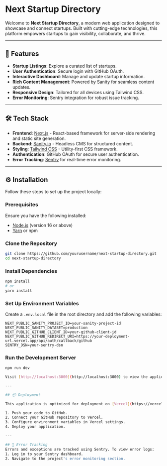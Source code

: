 # Next Startup Directory

Welcome to **Next Startup Directory**, a modern web application designed to showcase and connect startups. Built with cutting-edge technologies, this platform empowers startups to gain visibility, collaborate, and thrive.

---

## 🚀 Features

- **Startup Listings**: Explore a curated list of startups.
- **User Authentication**: Secure login with GitHub OAuth.
- **Interactive Dashboard**: Manage and update startup information.
- **Rich Content Management**: Powered by Sanity for seamless content updates.
- **Responsive Design**: Tailored for all devices using Tailwind CSS.
- **Error Monitoring**: Sentry integration for robust issue tracking.

---

## 🛠️ Tech Stack

- **Frontend**: [Next.js](https://nextjs.org/) - React-based framework for server-side rendering and static site generation.
- **Backend**: [Sanity.io](https://www.sanity.io/) - Headless CMS for structured content.
- **Styling**: [Tailwind CSS](https://tailwindcss.com/) - Utility-first CSS framework.
- **Authentication**: GitHub OAuth for secure user authentication.
- **Error Tracking**: [Sentry](https://sentry.io/) for real-time error monitoring.

---

## ⚙️ Installation

Follow these steps to set up the project locally:

### Prerequisites
Ensure you have the following installed:
- [Node.js](https://nodejs.org/) (version 16 or above)
- [Yarn](https://yarnpkg.com/) or npm

### Clone the Repository
```bash
git clone https://github.com/yourusername/next-startup-directory.git
cd next-startup-directory
```

### Install Dependencies
```bash
npm install
# or
yarn install
```

### Set Up Environment Variables
Create a `.env.local` file in the root directory and add the following variables:

```env
NEXT_PUBLIC_SANITY_PROJECT_ID=your-sanity-project-id
NEXT_PUBLIC_SANITY_DATASET=production
NEXT_PUBLIC_GITHUB_CLIENT_ID=your-github-client-id
NEXT_PUBLIC_GITHUB_REDIRECT_URI=https://your-deployment-url.vercel.app/api/auth/callback/github
SENTRY_DSN=your-sentry-dsn
```

### Run the Development Server
```bash
npm run dev

Visit [http://localhost:3000](http://localhost:3000) to view the application.

---

## 📦 Deployment

This application is optimized for deployment on [Vercel](https://vercel.com/):

1. Push your code to GitHub.
2. Connect your GitHub repository to Vercel.
3. Configure environment variables in Vercel settings.
4. Deploy your application.

---

## 🐛 Error Tracking
Errors and exceptions are tracked using Sentry. To view error logs:
1. Log in to your Sentry dashboard.
2. Navigate to the project's error monitoring section.